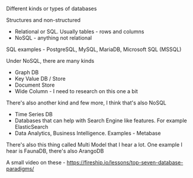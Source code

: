 Different kinds or types of databases

Structures and non-structured
- Relational or SQL. Usually tables - rows and columns
- NoSQL - anything not relational

SQL examples - PostgreSQL, MySQL, MariaDB, Microsoft SQL (MSSQL)

Under NoSQL, there are many kinds
- Graph DB
- Key Value DB / Store
- Document Store
- Wide Column - I need to research on this one a bit

There's also another kind and few more, I think that's also NoSQL
- Time Series DB
- Databases that can help with Search Engine like features. For example ElasticSearch
- Data Analytics, Business Intelligence. Examples - Metabase

There's also this thing called Multi Model that I hear a lot. One example I hear is FaunaDB, there's also ArangoDB

A small video on these - https://fireship.io/lessons/top-seven-database-paradigms/

